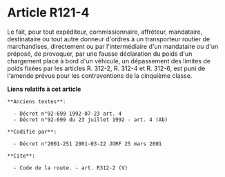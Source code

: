 # Article R121-4

Le fait, pour tout expéditeur, commissionnaire, affréteur, mandataire, destinataire ou tout autre donneur d'ordres à un
transporteur routier de marchandises, directement ou par l'intermédiaire d'un mandataire ou d'un préposé, de provoquer, par
une fausse déclaration du poids d'un chargement placé à bord d'un véhicule, un dépassement des limites de poids fixées par
les articles R. 312-2, R. 312-4 et R. 312-6, est puni de l'amende prévue pour les contraventions de la cinquième classe.

**Liens relatifs à cet article**

	**Anciens textes**:

	  - Décret n°92-699 1992-07-23 art. 4
	  - Décret n°92-699 du 23 juillet 1992 - art. 4 (Ab)

	**Codifié par**:

	  - Décret n°2001-251 2001-03-22 JORF 25 mars 2001

	**Cite**:

	  - Code de la route. - art. R312-2 (V)
